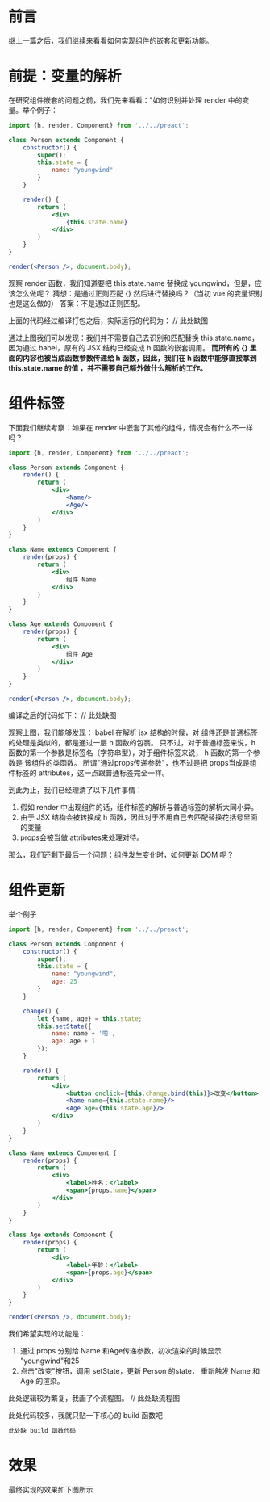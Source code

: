 # 前言
继上一篇之后，我们继续来看看如何实现组件的嵌套和更新功能。

# 前提：变量的解析
在研究组件嵌套的问题之前，我们先来看看："如何识别并处理 render 中的变量。举个例子：
```jsx
import {h, render, Component} from '../../preact';

class Person extends Component {
    constructor() {
        super();
        this.state = {
            name: "youngwind"
        }
    }

    render() {
        return (
            <div>
                {this.state.name}
            </div>
        )
    }
}

render(<Person />, document.body);
```
观察 render 函数，我们知道要把 this.state.name 替换成 youngwind，但是，应该怎么做呢？
猜想：是通过正则匹配 {} 然后进行替换吗？（当初 vue 的变量识别也是这么做的）
答案：不是通过正则匹配。

上面的代码经过编译打包之后，实际运行的代码为：
// 此处缺图

通过上图我们可以发现：我们并不需要自己去识别和匹配替换 this.state.name，因为通过 babel，原有的 JSX 结构已经变成 h 函数的嵌套调用。
**而所有的 {} 里面的内容也被当成函数参数传递给 h 函数，因此，我们在 h 函数中能够直接拿到 this.state.name 的值
，并不需要自己额外做什么解析的工作。**


# 组件标签
下面我们继续考察：如果在 render 中嵌套了其他的组件，情况会有什么不一样吗？
```jsx
import {h, render, Component} from '../../preact';

class Person extends Component {
    render() {
        return (
            <div>
                <Name/>
                <Age/>
            </div>
        )
    }
}

class Name extends Component {
    render(props) {
        return (
            <div>
                组件 Name
            </div>
        )
    }
}

class Age extends Component {
    render(props) {
        return (
            <div>
                组件 Age
            </div>
        )
    }
}

render(<Person />, document.body);
```

编译之后的代码如下：
// 此处缺图

观察上图，我们能够发现：
babel 在解析 jsx 结构的时候，对 组件还是普通标签的处理是类似的，都是通过一层 h 函数的包裹。
只不过，对于普通标签来说，h 函数的第一个参数是标签名（字符串型），对于组件标签来说， h 函数的第一个参数是
该组件的类函数。
所谓"通过props传递参数"，也不过是把 props当成是组件标签的 attributes，这一点跟普通标签完全一样。

到此为止，我们已经理清了以下几件事情：
1. 假如 render 中出现组件的话，组件标签的解析与普通标签的解析大同小异。
2. 由于 JSX 结构会被转换成 h 函数，因此对于不用自己去匹配替换花括号里面的变量
3. props会被当做 attributes来处理对待。

那么，我们还剩下最后一个问题：组件发生变化时，如何更新 DOM 呢？

# 组件更新
举个例子
```jsx
import {h, render, Component} from '../../preact';

class Person extends Component {
    constructor() {
        super();
        this.state = {
            name: "youngwind",
            age: 25
        }
    }

    change() {
        let {name, age} = this.state;
        this.setState({
            name: name + '啦',
            age: age + 1
        });
    }

    render() {
        return (
            <div>
                <button onclick={this.change.bind(this)}>改变</button>
                <Name name={this.state.name}/>
                <Age age={this.state.age}/>
            </div>
        )
    }
}

class Name extends Component {
    render(props) {
        return (
            <div>
                <label>姓名：</label>
                <span>{props.name}</span>
            </div>
        )
    }
}

class Age extends Component {
    render(props) {
        return (
            <div>
                <label>年龄：</label>
                <span>{props.age}</span>
            </div>
        )
    }
}

render(<Person />, document.body);
```
我们希望实现的功能是：

1. 通过 props 分别给 Name 和Age传递参数，初次渲染的时候显示 "youngwind"和25
2. 点击"改变"按钮，调用 setState，更新 Person 的state， 重新触发 Name 和 Age 的渲染。

此处逻辑较为繁复，我画了个流程图。
// 此处缺流程图

此处代码较多，我就只贴一下核心的 build 函数吧
```js
此处缺 build 函数代码
```

# 效果
最终实现的效果如下图所示
